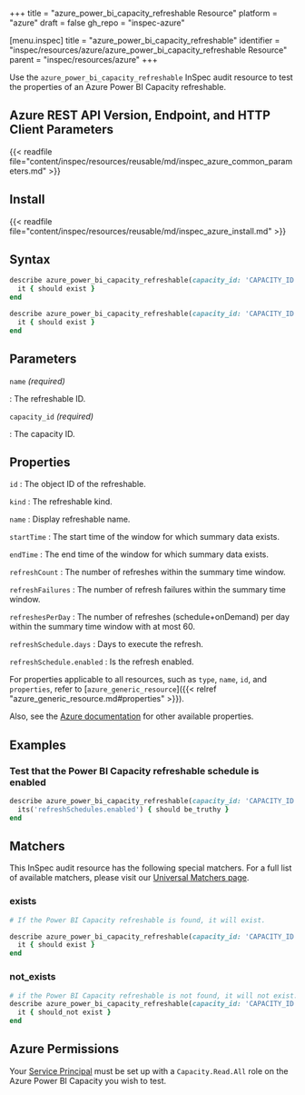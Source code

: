 +++
title = "azure_power_bi_capacity_refreshable Resource"
platform = "azure"
draft = false
gh_repo = "inspec-azure"

[menu.inspec]
title = "azure_power_bi_capacity_refreshable"
identifier = "inspec/resources/azure/azure_power_bi_capacity_refreshable Resource"
parent = "inspec/resources/azure"
+++

Use the `azure_power_bi_capacity_refreshable` InSpec audit resource to test the properties of an Azure Power BI Capacity refreshable.

## Azure REST API Version, Endpoint, and HTTP Client Parameters

{{< readfile file="content/inspec/resources/reusable/md/inspec_azure_common_parameters.md" >}}

## Install

{{< readfile file="content/inspec/resources/reusable/md/inspec_azure_install.md" >}}

## Syntax

```ruby
describe azure_power_bi_capacity_refreshable(capacity_id: 'CAPACITY_ID', name: 'REFRESHABLE_ID') do
  it { should exist }
end
```

```ruby
describe azure_power_bi_capacity_refreshable(capacity_id: 'CAPACITY_ID', name: 'REFRESHABLE_ID')  do
  it { should exist }
end
```

## Parameters

`name` _(required)_

: The refreshable ID.

`capacity_id` _(required)_

: The capacity ID.

## Properties

`id`
: The object ID of the refreshable.

`kind`
: The refreshable kind.

`name`
: Display refreshable name.

`startTime`
: The start time of the window for which summary data exists.

`endTime`
: The end time of the window for which summary data exists.

`refreshCount`
: The number of refreshes within the summary time window.

`refreshFailures`
: The number of refresh failures within the summary time window.

`refreshesPerDay`
: The number of refreshes (schedule+onDemand) per day within the summary time window with at most 60.

`refreshSchedule.days`
: Days to execute the refresh.

`refreshSchedule.enabled`
: Is the refresh enabled.

For properties applicable to all resources, such as `type`, `name`, `id`, and `properties`, refer to [`azure_generic_resource`]({{< relref "azure_generic_resource.md#properties" >}}).

Also, see the [Azure documentation](https://docs.microsoft.com/en-us/rest/api/power-bi/capacities/get-refreshable-for-capacity) for other available properties.

## Examples

### Test that the Power BI Capacity refreshable schedule is enabled

```ruby
describe azure_power_bi_capacity_refreshable(capacity_id: 'CAPACITY_ID', name: 'REFRESHABLE_ID')  do
  its('refreshSchedules.enabled') { should be_truthy }
end
```

## Matchers

This InSpec audit resource has the following special matchers. For a full list of available matchers, please visit our [Universal Matchers page](/inspec/matchers/).

### exists

```ruby
# If the Power BI Capacity refreshable is found, it will exist.

describe azure_power_bi_capacity_refreshable(capacity_id: 'CAPACITY_ID', name: 'REFRESHABLE_ID')  do
  it { should exist }
end
```

### not_exists

```ruby
# if the Power BI Capacity refreshable is not found, it will not exist.
describe azure_power_bi_capacity_refreshable(capacity_id: 'CAPACITY_ID', name: 'REFRESHABLE_ID')  do
  it { should_not exist }
end
```

## Azure Permissions

Your [Service Principal](https://docs.microsoft.com/en-us/azure/azure-resource-manager/resource-group-create-service-principal-portal) must be set up with a `Capacity.Read.All` role on the Azure Power BI Capacity you wish to test.
